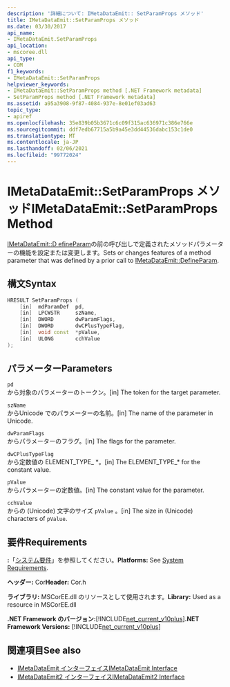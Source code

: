 ```yaml
---
description: '詳細について: IMetaDataEmit:: SetParamProps メソッド'
title: IMetaDataEmit::SetParamProps メソッド
ms.date: 03/30/2017
api_name:
- IMetaDataEmit.SetParamProps
api_location:
- mscoree.dll
api_type:
- COM
f1_keywords:
- IMetaDataEmit::SetParamProps
helpviewer_keywords:
- IMetaDataEmit::SetParamProps method [.NET Framework metadata]
- SetParamProps method [.NET Framework metadata]
ms.assetid: a95a3908-9f87-4084-937e-8e01ef03ad63
topic_type:
- apiref
ms.openlocfilehash: 35e839b05b3671c6c09f315ac636971c386e766e
ms.sourcegitcommit: ddf7edb67715a5b9a45e3dd44536dabc153c1de0
ms.translationtype: MT
ms.contentlocale: ja-JP
ms.lasthandoff: 02/06/2021
ms.locfileid: "99772024"
---
```

# <a name="imetadataemitsetparamprops-method"></a><span data-ttu-id="7d012-103">IMetaDataEmit::SetParamProps メソッド</span><span class="sxs-lookup"><span data-stu-id="7d012-103">IMetaDataEmit::SetParamProps Method</span></span>

<span data-ttu-id="7d012-104">[IMetaDataEmit::D efineParam](imetadataemit-defineparam-method.md)の前の呼び出しで定義されたメソッドパラメーターの機能を設定または変更します。</span><span class="sxs-lookup"><span data-stu-id="7d012-104">Sets or changes features of a method parameter that was defined by a prior call to [IMetaDataEmit::DefineParam](imetadataemit-defineparam-method.md).</span></span>  
  
## <a name="syntax"></a><span data-ttu-id="7d012-105">構文</span><span class="sxs-lookup"><span data-stu-id="7d012-105">Syntax</span></span>  
  
```cpp  
HRESULT SetParamProps (
    [in]  mdParamDef  pd,
    [in]  LPCWSTR     szName,
    [in]  DWORD       dwParamFlags,
    [in]  DWORD       dwCPlusTypeFlag,
    [in]  void const  *pValue,
    [in]  ULONG       cchValue
);  
```  
  
## <a name="parameters"></a><span data-ttu-id="7d012-106">パラメーター</span><span class="sxs-lookup"><span data-stu-id="7d012-106">Parameters</span></span>  

 `pd`  
 <span data-ttu-id="7d012-107">から対象のパラメーターのトークン。</span><span class="sxs-lookup"><span data-stu-id="7d012-107">[in] The token for the target parameter.</span></span>  
  
 `szName`  
 <span data-ttu-id="7d012-108">からUnicode でのパラメーターの名前。</span><span class="sxs-lookup"><span data-stu-id="7d012-108">[in] The name of the parameter in Unicode.</span></span>  
  
 `dwParamFlags`  
 <span data-ttu-id="7d012-109">からパラメーターのフラグ。</span><span class="sxs-lookup"><span data-stu-id="7d012-109">[in] The flags for the parameter.</span></span>  
  
 `dwCPlusTypeFlag`  
 <span data-ttu-id="7d012-110">から定数値の ELEMENT_TYPE_ \*。</span><span class="sxs-lookup"><span data-stu-id="7d012-110">[in] The ELEMENT_TYPE_\* for the constant value.</span></span>  
  
 `pValue`  
 <span data-ttu-id="7d012-111">からパラメーターの定数値。</span><span class="sxs-lookup"><span data-stu-id="7d012-111">[in] The constant value for the parameter.</span></span>  
  
 `cchValue`  
 <span data-ttu-id="7d012-112">からの (Unicode) 文字のサイズ `pValue` 。</span><span class="sxs-lookup"><span data-stu-id="7d012-112">[in] The size in (Unicode) characters of `pValue`.</span></span>  
  
## <a name="requirements"></a><span data-ttu-id="7d012-113">要件</span><span class="sxs-lookup"><span data-stu-id="7d012-113">Requirements</span></span>  

 <span data-ttu-id="7d012-114">**:**「[システム要件](../../get-started/system-requirements.md)」を参照してください。</span><span class="sxs-lookup"><span data-stu-id="7d012-114">**Platforms:** See [System Requirements](../../get-started/system-requirements.md).</span></span>  
  
 <span data-ttu-id="7d012-115">**ヘッダー:** Cor</span><span class="sxs-lookup"><span data-stu-id="7d012-115">**Header:** Cor.h</span></span>  
  
 <span data-ttu-id="7d012-116">**ライブラリ:** MSCorEE.dll のリソースとして使用されます。</span><span class="sxs-lookup"><span data-stu-id="7d012-116">**Library:** Used as a resource in MSCorEE.dll</span></span>  
  
 <span data-ttu-id="7d012-117">**.NET Framework のバージョン:**[!INCLUDE[net_current_v10plus](../../../../includes/net-current-v10plus-md.md)]</span><span class="sxs-lookup"><span data-stu-id="7d012-117">**.NET Framework Versions:** [!INCLUDE[net_current_v10plus](../../../../includes/net-current-v10plus-md.md)]</span></span>  
  
## <a name="see-also"></a><span data-ttu-id="7d012-118">関連項目</span><span class="sxs-lookup"><span data-stu-id="7d012-118">See also</span></span>

- [<span data-ttu-id="7d012-119">IMetaDataEmit インターフェイス</span><span class="sxs-lookup"><span data-stu-id="7d012-119">IMetaDataEmit Interface</span></span>](imetadataemit-interface.md)
- [<span data-ttu-id="7d012-120">IMetaDataEmit2 インターフェイス</span><span class="sxs-lookup"><span data-stu-id="7d012-120">IMetaDataEmit2 Interface</span></span>](imetadataemit2-interface.md)
